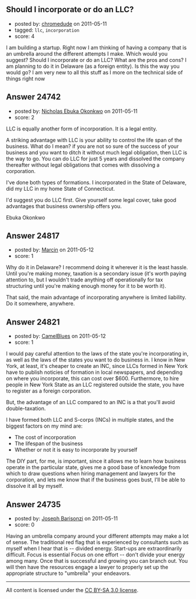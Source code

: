 ## Should I incorporate or do an LLC?

- posted by: [chromedude](https://stackexchange.com/users/-1/4239-chromedude) on 2011-05-11
- tagged: `llc`, `incorporation`
- score: 4

I am building a startup. Right now I am thinking of having a company that is an umbrella around the different attempts I make. Which would you suggest? Should I incorporate or do an LLC? What are the pros and cons? I am planning to do it in Delaware (as a foreign entity). Is this the way you would go? I am very new to all this stuff as I more on the technical side of things right now


## Answer 24742

- posted by: [Nicholas Ebuka Okonkwo](https://stackexchange.com/users/-1/10375-nicholas-ebuka-okonkwo) on 2011-05-11
- score: 2

LLC is equally another form of incorporation. It is a legal entity. 

A striking advantage with LLC is your ability to control the life span of the business. What do I mean? if you are not so sure of the success of your business and you want to ditch it without much legal obligation, then LLC is the way to go. You can do LLC for just 5 years and dissolved the company thereafter without legal obligations that comes with dissolving a corporation.

I've done both types of formations. I incorporated in the State of Delaware, did my LLC in my home State of Connecticut. 

I'd suggest you do LLC first. Give yourself some legal cover, take good advantages that business ownership offers you.  

Ebuka Okonkwo 



## Answer 24817

- posted by: [Marcin](https://stackexchange.com/users/-1/8798-marcin) on 2011-05-12
- score: 1

Why do it in Delaware? I recommend doing it wherever it is the least hassle. Until you're making money, taxation is a secondary issue (it's worth paying attention to, but I wouldn't trade anything off operationally for tax structuring until you're making enough money for it to be worth it).

That said, the main advantage of incorporating anywhere is limited liability. Do it somewhere, anywhere.


## Answer 24821

- posted by: [CamelBlues](https://stackexchange.com/users/-1/10410-camelblues) on 2011-05-12
- score: 1

I would pay careful attention to the laws of the state you're incorporating in, as well as the laws of the states you want to do business in.  I know in New York, at least, it's cheaper to create an INC, since LLCs formed in New York have to publish noticies of formation in local newspapers, and depending on where you incorporate, this can cost over $600.  Furthermore, to hire people in New York State as an LLC registered outside the state, you have to register as a foreign corporation.

But, the advantage of an LLC compared to an INC is a that you'll avoid double-taxation.

I have formed both LLC and S-corps (INCs) in multiple states, and the biggest factors on my mind are:

 - The cost of incorporation
 - The lifespan of the business
 - Whether or not it is easy to incorporate by yourself

The DIY part, for me, is important, since it allows me to learn how business operate in the particular state, gives me a good base of knowledge from which to draw questions when hiring management and lawyers for the corporation, and lets me know that if the business goes bust, I'll be able to dissolve it all by myself.


## Answer 24735

- posted by: [Joseph Barisonzi](https://stackexchange.com/users/-1/8791-joseph-barisonzi) on 2011-05-11
- score: 0

Having an umbrella company around your different attempts may make a lot of sense. The traditional red flag that is experienced by consultants such as myself when I hear that is -- divided energy. Start-ups are extraordinarily difficult. Focus is essential Focus on one effort -- don't divide your energy among many. Once that is successful and growing you can branch out. You will then have the resources engage a lawyer to properly set up the appropriate structure to "umbrella" your endeavors.  



---

All content is licensed under the [CC BY-SA 3.0 license](https://creativecommons.org/licenses/by-sa/3.0/).
